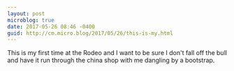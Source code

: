 ```yaml
---
layout: post
microblog: true
date: 2017-05-26 08:46 -0400
guid: http://cm.micro.blog/2017/05/26/this-is-my.html
---
```

This is my first time at the Rodeo and I want to be sure I don't fall off the bull and have it run through the china shop with me dangling by a bootstrap.
